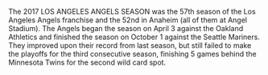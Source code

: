 The 2017 LOS ANGELES ANGELS SEASON was the 57th season of the Los Angeles Angels franchise and the 52nd in Anaheim (all of them at Angel Stadium). The Angels began the season on April 3 against the Oakland Athletics and finished the season on October 1 against the Seattle Mariners. They improved upon their record from last season, but still failed to make the playoffs for the third consecutive season, finishing 5 games behind the Minnesota Twins for the second wild card spot.
